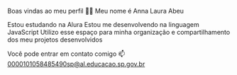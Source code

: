 Boas vindas ao meu perfil 💙💙
Meu nome é Anna Laura Abeu

Estou estudando na Alura
Estou me desenvolvendo na linguagem JavaScript
Utilizo esse espaço para minha organização e compartilhamento dos meu projetos desenvolvidos

Você pode entrar em contato comigo 📫
0000101058485490sp@al.educacao.sp.gov.br

